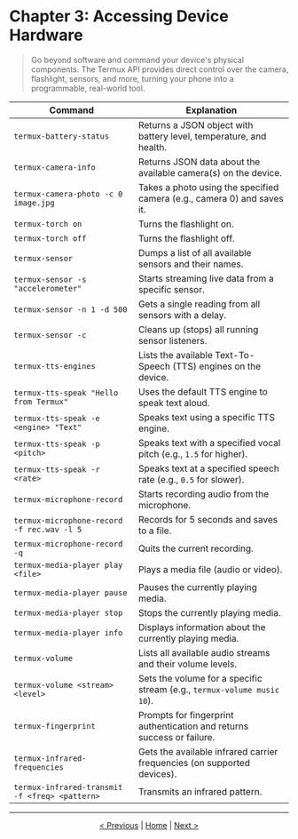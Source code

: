 # Chapter 3: Accessing Device Hardware

> Go beyond software and command your device's physical components. The Termux API provides direct control over the camera, flashlight, sensors, and more, turning your phone into a programmable, real-world tool.

| Command                                       | Explanation                                                              |
| --------------------------------------------- | ------------------------------------------------------------------------ |
| `termux-battery-status`                       | Returns a JSON object with battery level, temperature, and health.       |
| `termux-camera-info`                          | Returns JSON data about the available camera(s) on the device.             |
| `termux-camera-photo -c 0 image.jpg`          | Takes a photo using the specified camera (e.g., camera 0) and saves it.  |
| `termux-torch on`                             | Turns the flashlight on.                                                 |
| `termux-torch off`                            | Turns the flashlight off.                                                |
| `termux-sensor`                               | Dumps a list of all available sensors and their names.                   |
| `termux-sensor -s "accelerometer"`            | Starts streaming live data from a specific sensor.                       |
| `termux-sensor -n 1 -d 500`                   | Gets a single reading from all sensors with a delay.                     |
| `termux-sensor -c`                            | Cleans up (stops) all running sensor listeners.                          |
| `termux-tts-engines`                          | Lists the available Text-To-Speech (TTS) engines on the device.          |
| `termux-tts-speak "Hello from Termux"`        | Uses the default TTS engine to speak text aloud.                         |
| `termux-tts-speak -e <engine> "Text"`         | Speaks text using a specific TTS engine.                                 |
| `termux-tts-speak -p <pitch>`                 | Speaks text with a specified vocal pitch (e.g., `1.5` for higher).       |
| `termux-tts-speak -r <rate>`                  | Speaks text at a specified speech rate (e.g., `0.5` for slower).         |
| `termux-microphone-record`                    | Starts recording audio from the microphone.                              |
| `termux-microphone-record -f rec.wav -l 5`    | Records for 5 seconds and saves to a file.                               |
| `termux-microphone-record -q`                 | Quits the current recording.                                             |
| `termux-media-player play <file>`             | Plays a media file (audio or video).                                     |
| `termux-media-player pause`                   | Pauses the currently playing media.                                      |
| `termux-media-player stop`                    | Stops the currently playing media.                                       |
| `termux-media-player info`                    | Displays information about the currently playing media.                  |
| `termux-volume`                               | Lists all available audio streams and their volume levels.               |
| `termux-volume <stream> <level>`              | Sets the volume for a specific stream (e.g., `termux-volume music 10`).  |
| `termux-fingerprint`                          | Prompts for fingerprint authentication and returns success or failure.   |
| `termux-infrared-frequencies`                 | Gets the available infrared carrier frequencies (on supported devices).  |
| `termux-infrared-transmit -f <freq> <pattern>`| Transmits an infrared pattern.                                           |

---
<p align="center">
  <a href="./chapter_02.md">< Previous</a> | <a href="./README.md">Home</a> | <a href="./chapter_04.md">Next ></a>
</p>
